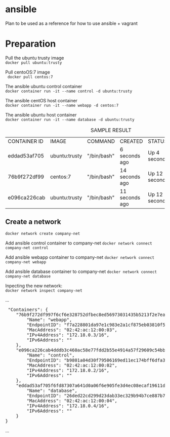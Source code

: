 # ansible

Plan to be used as a reference for how to use ansible + vagrant

<h1>Preparation</h1>
<p>
    Pull the ubuntu trusty image <br>
    <code>docker pull ubuntu:trusty</code>
</p>

<p>
    Pull centoOS:7 image <br>
    <code> docker pull centos:7 </code>
</p>

<p> 
    The ansible ubuntu control container <br>
    <code>docker container run -it --name control -d ubuntu:trusty</code>
</p>

<p>
    The ansible centOS host container <br>
    <code>docker container run -it --name webapp -d centos:7</code>
</p>

<p> 
    The ansible ubuntu host container <br>
    <code>docker container run -it --name database -d ubuntu:trusty</code>
</p>

<table>
<caption>SAMPLE RESULT</caption>
    <tr>
        <td>CONTAINER ID</td>
        <td>IMAGE</td>
        <td>COMMAND</td>
        <td>CREATED</td>
        <td>STATUS</td>
        <td>PORT</td>
        <td>NAME</td>
    </tr>
    <tr>
        <td>eddad53af705</td>
        <td>ubuntu:trusty</td>
        <td>"/bin/bash"</td>
        <td>6 seconds ago</td>
        <td>Up 4 seconds</td>
        <td></td>
        <td>database</td>
    </tr>
    <tr>
        <td>76b9f272df99</td>
        <td>centos:7</td>
        <td>"/bin/bash"</td>
        <td>14 seconds ago</td>
        <td>Up 12 seconds</td>
        <td></td>
        <td>webapp</td>
    </tr>
    <tr>
        <td>e096ca226cab</td>
        <td>ubuntu:trusty</td>
        <td>"/bin/bash"</td>
        <td>11 seconds ago</td>
        <td>Up 12 seconds</td>
        <td></td>
        <td>control</td>
    </tr>
<table>

<h2>Create a network</h2>
<p>
    <code>docker network create company-net</code>
</p>

<p>
    Add ansible control container to company-net
    <code>docker network connect company-net control</code>
</p>
<p>
    Add ansible webapp container to company-net
    <code>docker network connect company-net webapp</code>
</p>
<p>
    Add ansible database container to company-net
    <code>docker network connect company-net database</code>
</p>

<p>
    Inpecting the new network: <br>
    <code>docker network inspect company-net</code>
</p>
<p>
...
<pre>
 "Containers": {
    "76b9f272df997f6cf6e328752dfbec8ed56973031435b5213f2e7eaeb796a8ab": {
        "Name": "webapp",
        "EndpointID": "f7a228801da97e1c983e2a1cf875eb03810f53cc1f945462a6dbc5121193390a",
        "MacAddress": "02:42:ac:12:00:03",
        "IPv4Address": "172.18.0.3/16",
        "IPv6Address": ""
    },
    "e096ca226cab4dddb3c460ac58e77fdd2b55e4914a57f29609c54bba6bb769fa": {
        "Name": "control",
        "EndpointID": "b9801a04d30f79506169ed11ec174bff6dfa39cac41752c8567693bf5ef6be2e",
        "MacAddress": "02:42:ac:12:00:02",
        "IPv4Address": "172.18.0.2/16",
        "IPv6Address": ""
    },
    "eddad53af705f6fd87307a641d0a06f6e905fe3d4ec08ecaf19611d2118ef08d": {
        "Name": "database",
        "EndpointID": "26ded22cd299d23dab33ec329b94b7ce887b7dcb748c89b8fd389e8359826958",
        "MacAddress": "02:42:ac:12:00:04",
        "IPv4Address": "172.18.0.4/16",
        "IPv6Address": ""
    }
}
</pre>
...

</p>
